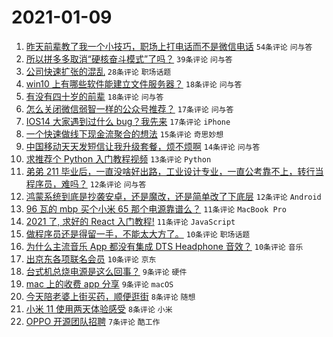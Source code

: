 # 2021-01-09

1. [昨天前辈教了我一个小技巧，职场上打电话而不是微信电话](https://www.v2ex.com/t/743241) `54条评论` `问与答`
1. [所以拼多多取消“硬核奋斗模式”了吗？](https://www.v2ex.com/t/743280) `39条评论` `问与答`
1. [公司快速扩张的混乱](https://www.v2ex.com/t/743238) `28条评论` `职场话题`
1. [win10 上有哪些软件能建立文件服务器？](https://www.v2ex.com/t/743247) `18条评论` `问与答`
1. [有没有四十岁的前辈](https://www.v2ex.com/t/743242) `18条评论` `问与答`
1. [怎么关闭微信弱智一样的公众号推荐？](https://www.v2ex.com/t/743256) `17条评论` `问与答`
1. [IOS14 大家遇到过什么 bug？我先来](https://www.v2ex.com/t/743244) `17条评论` `iPhone`
1. [一个快速做线下现金流聚合的想法](https://www.v2ex.com/t/743271) `15条评论` `奇思妙想`
1. [中国移动天天发短信让我升级套餐，烦不烦啊](https://www.v2ex.com/t/743291) `14条评论` `问与答`
1. [求推荐个 Python 入门教程视频](https://www.v2ex.com/t/743239) `13条评论` `Python`
1. [弟弟 211 毕业后，一直没啥好出路，工业设计专业，一直公考靠不上，转行当程序员，难吗？](https://www.v2ex.com/t/743322) `12条评论` `问与答`
1. [鸿蒙系统到底是抄袭安卓，还是魔改，还是简单改了下底层](https://www.v2ex.com/t/743275) `12条评论` `Android`
1. [96 瓦的 mbp 买个小米 65 那个电源靠谱么？](https://www.v2ex.com/t/743305) `11条评论` `MacBook Pro`
1. [2021 了, 求好的 React 入门教程!](https://www.v2ex.com/t/743235) `11条评论` `JavaScript`
1. [做程序员还是得留一手，不能太大方了。](https://www.v2ex.com/t/743319) `10条评论` `职场话题`
1. [为什么主流音乐 App 都没有集成 DTS Headphone 音效？](https://www.v2ex.com/t/743297) `10条评论` `音乐`
1. [出京东各项联名会员](https://www.v2ex.com/t/743284) `10条评论` `京东`
1. [台式机总烧电源是这么回事？](https://www.v2ex.com/t/743336) `9条评论` `硬件`
1. [mac 上的收费 app 分享](https://www.v2ex.com/t/743306) `9条评论` `macOS`
1. [今天陪老婆上街买药，顺便逛街](https://www.v2ex.com/t/743323) `8条评论` `随想`
1. [小米 11 使用两天体验感受](https://www.v2ex.com/t/743257) `8条评论` `小米`
1. [OPPO 开源团队招聘](https://www.v2ex.com/t/743286) `7条评论` `酷工作`
